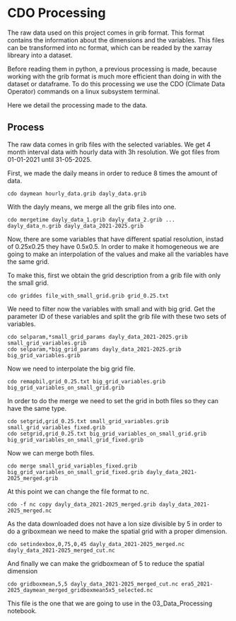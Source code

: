 # CDO Processing

The raw data used on this project comes in grib format. This format contains the information about the dimensions and the variables. This files can be transformed into nc format, which can be readed by the xarray libreary into a dataset.

Before reading them in python, a previous processing is made, because working with the grib format is much more efficient than doing in with the dataset or dataframe. To do this processing we use the CDO (Climate Data Operator) commands on a linux subsystem terminal. 

Here we detail the processing made to the data. 

## Process

The raw data comes in grib files with the selected variables. We get 4 month interval data with hourly data with 3h resolution. 
We got files from 01-01-2021 until 31-05-2025.

First, we made the daily means in order to reduce 8 times the amount of data.

```
cdo daymean hourly_data.grib dayly_data.grib
```

With the dayly means, we merge all the grib files into one.

```
cdo mergetime dayly_data_1.grib dayly_data_2.grib ... dayly_data_n.grib dayly_data_2021-2025.grib
```

Now, there are some variables that have different spatial resolution, instad of 0.25x0.25 they have 0.5x0.5. In order to make it homogeneous we are going to make an interpolation of the values and make all the variables have the same grid.

To make this, first we obtain the grid description from a grib file with only the small grid.

```
cdo griddes file_with_small_grid.grib grid_0.25.txt
```

We need to filter now the variables with small and with big grid. Get the parameter ID of these variables and split the grib file with these two sets of variables.

```
cdo selparam,*small_grid_params dayly_data_2021-2025.grib small_grid_variables.grib
cdo selparam,*big_grid_params dayly_data_2021-2025.grib big_grid_variables.grib
```

Now we need to interpolate the big grid file.

```
cdo remapbil,grid_0.25.txt big_grid_variables.grib big_grid_variables_on_small_grid.grib
```

In order to do the merge we need to set the grid in both files so they can have the same type.

```
cdo setgrid,grid_0.25.txt small_grid_variables.grib small_grid_variables_fixed.grib 
cdo setgrid,grid_0.25.txt big_grid_variables_on_small_grid.grib big_grid_variables_on_small_grid_fixed.grib
```

Now we can merge both files.

```
cdo merge small_grid_variables_fixed.grib big_grid_variables_on_small_grid_fixed.grib dayly_data_2021-2025_merged.grib
```

At this point we can change the file format to nc.

```
cdo -f nc copy dayly_data_2021-2025_merged.grib dayly_data_2021-2025_merged.nc
```

As the data downloaded does not have a lon size divisible by 5 in order to do a griboxmean we need to make the spatial grid with a proper dimension.

```
cdo setindexbox,0,75,0,45 dayly_data_2021-2025_merged.nc dayly_data_2021-2025_merged_cut.nc 
```

And finally we can make the gridboxmean of 5 to reduce the spatial dimension

```
cdo gridboxmean,5,5 dayly_data_2021-2025_merged_cut.nc era5_2021-2025_daymean_merged_gridboxmean5x5_selected.nc
```

This file is the one that we are going to use in the 03_Data_Processing notebook.











